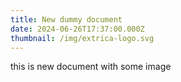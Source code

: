 ```yaml
---
title: New dummy document
date: 2024-06-26T17:37:00.000Z
thumbnail: /img/extrica-logo.svg
---
```

this is new document with some image
